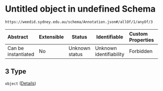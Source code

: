 # Untitled object in undefined Schema

```txt
https://weedid.sydney.edu.au/schema/Annotation.json#/allOf/1/anyOf/3
```




| Abstract            | Extensible | Status         | Identifiable            | Custom Properties | Additional Properties | Access Restrictions | Defined In                                                                    |
| :------------------ | ---------- | -------------- | ----------------------- | :---------------- | --------------------- | ------------------- | ----------------------------------------------------------------------------- |
| Can be instantiated | No         | Unknown status | Unknown identifiability | Forbidden         | Allowed               | none                | [Annotation.schema.json\*](out/Annotation.schema.json "open original schema") |

## 3 Type

`object` ([Details](annotation-1-allof-1-anyof-3.md))

